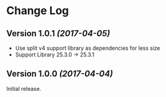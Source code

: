 # Change Log

## Version 1.0.1 *(2017-04-05)*

* Use split v4 support library as dependencies for less size
* Support Library 25.3.0 -> 25.3.1

## Version 1.0.0 *(2017-04-04)*

Initial release.